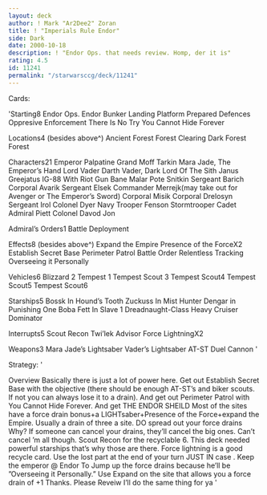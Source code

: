 ```yaml
---
layout: deck
author: ! Mark "Ar2Dee2" Zoran
title: ! "Imperials Rule Endor"
side: Dark
date: 2000-10-18
description: ! "Endor Ops. that needs review. Homp, der it is"
rating: 4.5
id: 11241
permalink: "/starwarsccg/deck/11241"
---
```

Cards: 

'Starting8
Endor Ops.
Endor
Bunker
Landing Platform
Prepared Defences
Oppresive Enforcement
There Is No Try
You Cannot Hide Forever

Locations4 (besides above^)
Ancient Forest
Forest Clearing
Dark Forest
Forest

Characters21
Emperor Palpatine
Grand Moff Tarkin
Mara Jade, The Emperor’s Hand
Lord Vader
Darth Vader, Dark Lord Of The Sith
Janus Greejatus
IG-88 With Riot Gun
Bane Malar
Pote Snitkin
Sergeant Barich
Corporal Avarik
Sergeant Elsek
Commander Merrejk(may take out for Avenger or The Emperor’s Sword)
Corporal Misik
Corporal Drelosyn
Sergeant Irol
Colonel Dyer
Navy Trooper Fenson
Stormtrooper Cadet
Admiral Piett
Colonel Davod Jon

Admiral’s Orders1
Battle Deployment

Effects8 (besides above^)
Expand the Empire
Presence of the ForceX2
Establish Secret Base
Perimeter Patrol
Battle Order
Relentless Tracking
Overseeing it Personally

Vehicles6
Blizzard 2
Tempest 1
Tempest Scout 3
Tempest Scout4
Tempest Scout5
Tempest Scout6

Starships5
Bossk In Hound’s Tooth
Zuckuss In Mist Hunter
Dengar in Punishing One
Boba Fett In Slave 1
Dreadnaught-Class Heavy Cruiser
Dominator

Interrupts5
Scout Recon
Twi’lek Advisor
Force LightningX2

Weapons3
Mara Jade’s Lightsaber
Vader’s Lightsaber
AT-ST Duel Cannon   '

Strategy: '

Overview
Basically there is just a lot of power here.
Get out Establish Secret Base with the objective (there should be enough AT-ST’s and biker scouts. If not you can always lose it to a drain). And get out Perimeter Patrol with You Cannot Hide Forever. And get THE ENDOR SHEILD
Most of the sites have a force drain bonus+a LIGHTsaber+Presence of the Force+expand the Empire. Usually a drain of three a site. DO spread out your force drains
Why? If someone can cancel your drains, they’ll cancel the big ones. Can’t cancel ’m all though. Scout Recon for the recyclable 6. This deck needed powerful starships that’s why those are there. Force lightning is a good recycle card. Use the lost part at the end of your turn JUST IN case .
Keep the emperor @ Endor To Jump up the force drains because he’ll be ”Overseeing it Personally.”
Use Expand on the site that allows you a force drain of +1
Thanks. Please Reveiw I’ll do the same thing for ya
'
